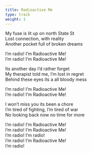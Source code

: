 ```yaml
---
title: Radioactive Me
type: track
weight: 1
---
```

My fuse is lit up on north State St  
Lost connection, with reality  
Another pocket full of broken dreams

I’m radio! I’m Radioactive Me!  
I’m radio! I’m Radioactive Me!

Its another day I’d rather forget  
My therapist told me, I’m lost in regret  
Behind these eyes its a all bloody mess

I’m radio! I’m Radioactive Me!  
I’m radio! I’m Radioactive Me!

I won’t miss you its been a chore  
I’m tired of fighting, I’m tired of war  
No looking back now no time for more

I’m radio! I’m Radioactive Me!  
I’m radio! I’m Radioactive Me!  
I’m radio! I’m radio!  
I’m radio! I’m Radioactive Me!  
I’m radio!

